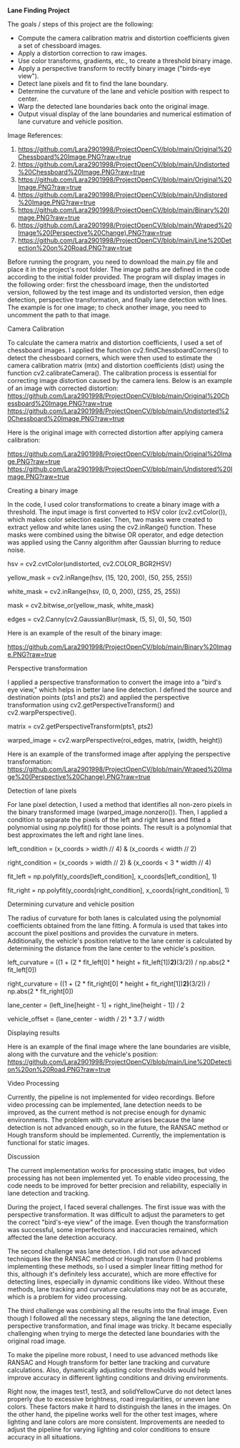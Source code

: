 **Lane Finding Project**


The goals / steps of this project are the following:

* Compute the camera calibration matrix and distortion coefficients given a set of chessboard images.
* Apply a distortion correction to raw images.
* Use color transforms, gradients, etc., to create a threshold binary image.
* Apply a perspective transform to rectify binary image ("birds-eye view").
* Detect lane pixels and fit to find the lane boundary.
* Determine the curvature of the lane and vehicle position with respect to center.
* Warp the detected lane boundaries back onto the original image.
* Output visual display of the lane boundaries and numerical estimation of lane curvature and vehicle position.


Image References:

1. https://github.com/Lara2901998/ProjectOpenCV/blob/main/Original%20Chessboard%20Image.PNG?raw=true
2. https://github.com/Lara2901998/ProjectOpenCV/blob/main/Undistorted%20Chessboard%20Image.PNG?raw=true
3. https://github.com/Lara2901998/ProjectOpenCV/blob/main/Original%20Image.PNG?raw=true
4. https://github.com/Lara2901998/ProjectOpenCV/blob/main/Undistored%20Image.PNG?raw=true
5. https://github.com/Lara2901998/ProjectOpenCV/blob/main/Binary%20Image.PNG?raw=true
6. https://github.com/Lara2901998/ProjectOpenCV/blob/main/Wraped%20Image%20(Perspective%20Change).PNG?raw=true
7. https://github.com/Lara2901998/ProjectOpenCV/blob/main/Line%20Detection%20on%20Road.PNG?raw=true


Before running the program, you need to download the main.py file and place it in the project's root folder. The image paths are defined in the code according to the initial folder provided.
The program will display images in the following order: first the chessboard image, then the undistorted version, followed by the test image and its undistorted version, then edge detection, perspective transformation, and finally lane detection with lines. The example is for one image; to check another image, you need to uncomment the path to that image.


Camera Calibration

To calculate the camera matrix and distortion coefficients, I used a set of chessboard images. I applied the function cv2.findChessboardCorners() to detect the chessboard corners, which were then used to estimate the camera calibration matrix (mtx) and distortion coefficients (dist) using the function cv2.calibrateCamera(). The calibration process is essential for correcting image distortion caused by the camera lens. Below is an example of an image with corrected distortion:
https://github.com/Lara2901998/ProjectOpenCV/blob/main/Original%20Chessboard%20Image.PNG?raw=true
https://github.com/Lara2901998/ProjectOpenCV/blob/main/Undistorted%20Chessboard%20Image.PNG?raw=true

Here is the original image with corrected distortion after applying camera calibration:

https://github.com/Lara2901998/ProjectOpenCV/blob/main/Original%20Image.PNG?raw=true
https://github.com/Lara2901998/ProjectOpenCV/blob/main/Undistored%20Image.PNG?raw=true


Creating a binary image

In the code, I used color transformations to create a binary image with a threshold. The input image is first converted to HSV color (cv2.cvtColor()), which makes color selection easier. Then, two masks were created to extract yellow and white lanes using the cv2.inRange() function. These masks were combined using the bitwise OR operator, and edge detection was applied using the Canny algorithm after Gaussian blurring to reduce noise.

hsv = cv2.cvtColor(undistorted, cv2.COLOR_BGR2HSV)

yellow_mask = cv2.inRange(hsv, (15, 120, 200), (50, 255, 255))

white_mask = cv2.inRange(hsv, (0, 0, 200), (255, 25, 255))

mask = cv2.bitwise_or(yellow_mask, white_mask)

edges = cv2.Canny(cv2.GaussianBlur(mask, (5, 5), 0), 50, 150)

Here is an example of the result of the binary image:

https://github.com/Lara2901998/ProjectOpenCV/blob/main/Binary%20Image.PNG?raw=true


Perspective transformation

I applied a perspective transformation to convert the image into a "bird's eye view," which helps in better lane line detection. I defined the source and destination points (pts1 and pts2) and applied the perspective transformation using cv2.getPerspectiveTransform() and cv2.warpPerspective().

matrix = cv2.getPerspectiveTransform(pts1, pts2)

warped_image = cv2.warpPerspective(roi_edges, matrix, (width, height))

Here is an example of the transformed image after applying the perspective transformation:
https://github.com/Lara2901998/ProjectOpenCV/blob/main/Wraped%20Image%20(Perspective%20Change).PNG?raw=true


Detection of lane pixels

For lane pixel detection, I used a method that identifies all non-zero pixels in the binary transformed image (warped_image.nonzero()). Then, I applied a condition to separate the pixels of the left and right lanes and fitted a polynomial using np.polyfit() for those points. The result is a polynomial that best approximates the left and right lane lines.

left_condition = (x_coords > width // 4) & (x_coords < width // 2)

right_condition = (x_coords > width // 2) & (x_coords < 3 * width // 4)

fit_left = np.polyfit(y_coords[left_condition], x_coords[left_condition], 1)

fit_right = np.polyfit(y_coords[right_condition], x_coords[right_condition], 1)

Determining curvature and vehicle position

The radius of curvature for both lanes is calculated using the polynomial coefficients obtained from the lane fitting. A formula is used that takes into account the pixel positions and provides the curvature in meters. Additionally, the vehicle's position relative to the lane center is calculated by determining the distance from the lane center to the vehicle's position.

left_curvature = ((1 + (2 * fit_left[0] * height + fit_left[1])**2)**(3/2)) / np.abs(2 * fit_left[0])

right_curvature = ((1 + (2 * fit_right[0] * height + fit_right[1])**2)**(3/2)) / np.abs(2 * fit_right[0])

lane_center = (left_line[height - 1] + right_line[height - 1]) / 2

vehicle_offset = (lane_center - width / 2) * 3.7 / width


Displaying results

Here is an example of the final image where the lane boundaries are visible, along with the curvature and the vehicle's position:
https://github.com/Lara2901998/ProjectOpenCV/blob/main/Line%20Detection%20on%20Road.PNG?raw=true


Video Processing

Currently, the pipeline is not implemented for video recordings. Before video processing can be implemented, lane detection needs to be improved, as the current method is not precise enough for dynamic environments. The problem with curvature arises because the lane detection is not advanced enough, so in the future, the RANSAC method or Hough transform should be implemented. Currently, the implementation is functional for static images.


Discussion

The current implementation works for processing static images, but video processing has not been implemented yet. To enable video processing, the code needs to be improved for better precision and reliability, especially in lane detection and tracking.

During the project, I faced several challenges. The first issue was with the perspective transformation. It was difficult to adjust the parameters to get the correct "bird's-eye view" of the image. Even though the transformation was successful, some imperfections and inaccuracies remained, which affected the lane detection accuracy.

The second challenge was lane detection. I did not use advanced techniques like the RANSAC method or Hough transform (I had problems implementing these methods, so I used a simpler linear fitting method for this, although it's definitely less accurate), which are more effective for detecting lines, especially in dynamic conditions like video. Without these methods, lane tracking and curvature calculations may not be as accurate, which is a problem for video processing.

The third challenge was combining all the results into the final image. Even though I followed all the necessary steps, aligning the lane detection, perspective transformation, and final image was tricky. It became especially challenging when trying to merge the detected lane boundaries with the original road image.

To make the pipeline more robust, I need to use advanced methods like RANSAC and Hough transform for better lane tracking and curvature calculations. Also, dynamically adjusting color thresholds would help improve accuracy in different lighting conditions and driving environments.

Right now, the images test1, test3, and solidYellowCurve do not detect lanes properly due to excessive brightness, road irregularities, or uneven lane colors. These factors make it hard to distinguish the lanes in the images. On the other hand, the pipeline works well for the other test images, where lighting and lane colors are more consistent. Improvements are needed to adjust the pipeline for varying lighting and color conditions to ensure accuracy in all situations.

